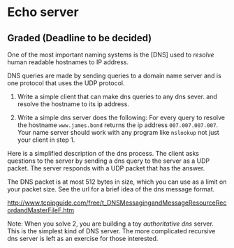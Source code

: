 # Echo server

## Graded (Deadline to be decided)

One of the most important naming systems is the [DNS] used to
_resolve_ human readable hostnames to IP address.

DNS queries are made by sending queries to a domain name server and is
one protocol that uses the UDP protocol.

1. Write a simple client that can make dns queries to any dns sever.
   and resolve the hostname to its ip address.

2. Write a simple dns server does the following: For every query to
   resolve the hostname `www.james.bond` returns the ip address
   `007.007.007.007`. Your name server should work with any program
   like `nslookup` not just your client in step 1.


Here is a simplified description of the dns process. The client asks
questions to the server by sending a dns query to the server as a UDP
packet. The server responds with a UDP packet that has the answer.

The DNS packet is at most 512 bytes in size, which you can use as a
limit on your packet size. See the url for a brief idea of the dns message format.

<http://www.tcpipguide.com/free/t_DNSMessagingandMessageResourceRecordandMasterFileF.htm>


Note: When you solve 2, you are building a toy _authoritative dns_
server. This is the simplest kind of DNS server. The more complicated
recursive dns server is left as an exercise for those interested.

